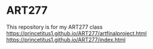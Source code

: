 # ART277
This repository is for my ART277 class
 https://princetitus1.github.io/ART277/artfinalproject.html
 https://princetitus1.github.io/ART277/index.html 
